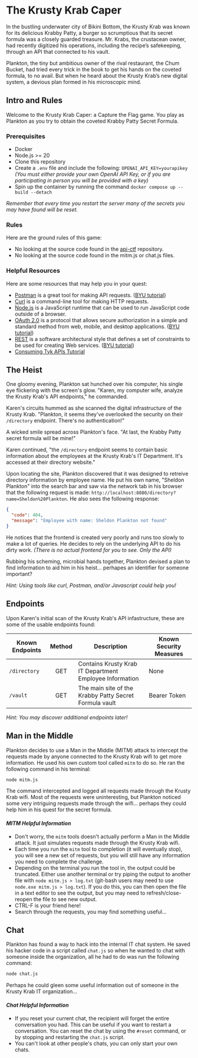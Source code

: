 # The Krusty Krab Caper

In the bustling underwater city of Bikini Bottom, the Krusty Krab was known for its delicious Krabby Patty, a burger so scrumptious that its secret formula was a closely guarded treasure. Mr. Krabs, the crustacean owner, had recently digitized his operations, including the recipe’s safekeeping, through an API that connected to his vault.

Plankton, the tiny but ambitious owner of the rival restaurant, the Chum Bucket, had tried every trick in the book to get his hands on the coveted formula, to no avail. But when he heard about the Krusty Krab’s new digital system, a devious plan formed in his microscopic mind.

## Intro and Rules

Welcome to the Krusty Krab Caper: a Capture the Flag game. You play as Plankton as you try to obtain the coveted Krabby Patty Secret Formula.

### Prerequisites

- Docker
- Node.js >= 20
- Clone this repository
- Create a `.env` file and include the following: `OPENAI_API_KEY=yourapikey` _(You must either provide your own OpenAI API Key, or if you are participating in person you will be provided with a key)_
- Spin up the container by running the command `docker compose up --build --detach`

_Remember that every time you restart the server many of the secrets you may have found will be reset._

### Rules

Here are the ground rules of this game:

- No looking at the source code found in the [api-ctf](https://github.com/Krusty-Krab-Caper/api-ctf) repository.
- No looking at the source code found in the mitm.js or chat.js files.

### Helpful Resources

Here are some resources that may help you in your quest:

- [Postman](https://www.postman.com/) is a great tool for making API requests. ([BYU tutorial](https://fullstack.byu.edu/#/reference/postman))
- [Curl](https://curl.se/) is a command-line tool for making HTTP requests.
- [Node.js](https://nodejs.org/en/) is a JavaScript runtime that can be used to run JavaScript code outside of a browser.
- [OAuth 2.0](https://oauth.net/2/) is a protocol that allows secure authorization in a simple and standard method from web, mobile, and desktop applications. ([BYU tutorial](https://fullstack.byu.edu/#/reference/oauth2))
- [REST](https://restfulapi.net/) is a software architectural style that defines a set of constraints to be used for creating Web services. ([BYU tutorial](https://fullstack.byu.edu/#/reference/rest))
- [Consuming Tyk APIs Tutorial](https://github.com/byu-oit/tutorial-consume-tyk-api)

## The Heist

One gloomy evening, Plankton sat hunched over his computer, his single eye flickering with the screen's glow. "Karen, my computer wife, analyze the Krusty Krab's API endpoints," he commanded.

Karen's circuits hummed as she scanned the digital infrastructure of the Krusty Krab. "Plankton, it seems they've overlooked the security on their `/directory` endpoint. There's no authentication!"

A wicked smile spread across Plankton's face. "At last, the Krabby Patty secret formula will be mine!"

Karen continued, "the `/directory` endpoint seems to contain basic information about the employees at the Krusty Krab's IT Department. It's accessed at their directory website."

Upon locating the site, Plankton discovered that it was designed to retreive directory information by employee name. He put his own name, "Sheldon Plankton" into the search bar and saw via the network tab in his browser that the following request is made: `http://localhost:8080/directory?name=Sheldon%20Plankton`. He also sees the following response:

```json
{
  "code": 404,
  "message": "Employee with name: Sheldon Plankton not found"
}
```

He notices that the frontend is created very poorly and runs too slowly to make a lot of queries. He decides to rely on the underlying API to do his dirty work. _(There is no actual frontend for you to see. Only the API)_

Rubbing his scheming, microbial hands together, Plankton devised a plan to find information to aid him in his heist... perhapes an identifier for someone important?

_Hint: Using tools like curl, Postman, and/or Javascript could help you!_

## Endpoints

Upon Karen's initial scan of the Krusty Krab's API infastructure, these are some of the usable endpoints found:

| Known Endpoints | Method | Description                                             | Known Security Measures |
| --------------- | :----: | ------------------------------------------------------- | ----------------------- |
| `/directory`    |  GET   | Contains Krusty Krab IT Department Employee Information | None                    |
| `/vault`        |  GET   | The main site of the Krabby Patty Secret Formula vault  | Bearer Token            |

_Hint: You may discover additional endpoints later!_

## Man in the Middle

Plankton decides to use a Man in the Middle (MITM) attack to intercept the requests made by anyone connected to the Krusty Krab wifi to get more information. He used his own custom tool called `mitm` to do so. He ran the following command in his terminal:

```bash
node mitm.js
```

The command intercepted and logged all requests made through the Krusty Krab wifi. Most of the requests were uninteresting, but Plankton noticed some very intriguing requests made through the wifi... perhaps they could help him in his quest for the secret formula.

#### _MITM Helpful Information_

- Don't worry, the `mitm` tools doesn't actually perform a Man in the Middle attack. It just simulates requests made through the Krusty Krab wifi.
- Each time you run the `mitm` tool to completion (it will eventually stop), you will see a new set of requests, but you will still have any information you need to complete the challenge.
- Depending on the terminal you run the tool in, the output could be truncated. Either use another terminal or try piping the output to another file with `node mitm.js > log.txt` (git-bash users may need to use `node.exe mitm.js > log.txt`). If you do this, you can then open the file in a text editor to see the output, but you may need to refresh/close-reopen the file to see new output.
- CTRL-F is your friend here!
- Search through the requests, you may find something useful...

## Chat

Plankton has found a way to hack into the internal IT chat system. He saved his hacker code in a script called `chat.js` so when he wanted to chat with someone inside the organization, all he had to do was run the following command:

```bash
node chat.js
```

Perhaps he could gleen some useful information out of someone in the Krusty Krab IT organization...

#### _Chat Helpful Information_

- If you reset your current chat, the recipient will forget the entire conversation you had. This can be useful if you want to restart a conversation. You can reset the chat by using the `#reset` command, or by stopping and restarting the `chat.js` script.
- You can't look at other people's chats, you can only start your own chats.
